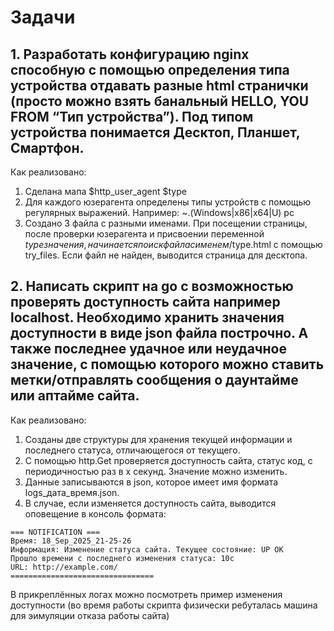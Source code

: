 # Задачи

## 1. Разработать конфигурацию nginx способную с помощью определения типа устройства отдавать разные html странички (просто можно взять банальный HELLO, YOU FROM “Тип устройства”). Под типом устройства понимается Десктоп, Планшет, Смартфон.
Как реализовано:  
1. Сделана мапа $http_user_agent $type
2. Для каждого юзерагента определены типы устройств с помощью регулярных выражений. Например: ~.(Windows|x86|x64|U)   pc
3. Создано 3 файла с разными именами. При посещении страницы, после проверки юзерагента и присвоении переменной $type значения, начинается поиск файла с именем /$type.html с помощью try_files. Если файл не найден, выводится страница для десктопа. 

## 2. Написать скрипт на go с возможностью проверять доступность сайта например localhost. Необходимо хранить значения доступности в виде json файла построчно. А также последнее удачное или неудачное значение, с помощью которого можно ставить метки/отправлять сообщения о даунтайме или аптайме сайта.
Как реализовано: 
1. Созданы две структуры для хранения текущей информации и последнего статуса, отличающегося от текущего. 
2. С помощью http.Get проверяется доступность сайта, статус код, с периодичностью раз в х секунд. Значение можно изменить. 
3. Данные записываются в json, которое имеет имя формата logs_дата_время.json. 
4. В случае, если изменяется доступность сайта, выводится оповещение в консоль формата:
```
=== NOTIFICATION ===
Время: 18_Sep_2025_21-25-26
Информация: Изменение статуса сайта. Текущее состояние: UP OK
Прошло времени с последнего изменения статуса: 10с
URL: http://example.com/
================================
```
В прикреплённых логах можно посмотреть пример изменения доступности (во время работы скрипта физически ребуталась машина для эимуляции отказа работы сайта) 
